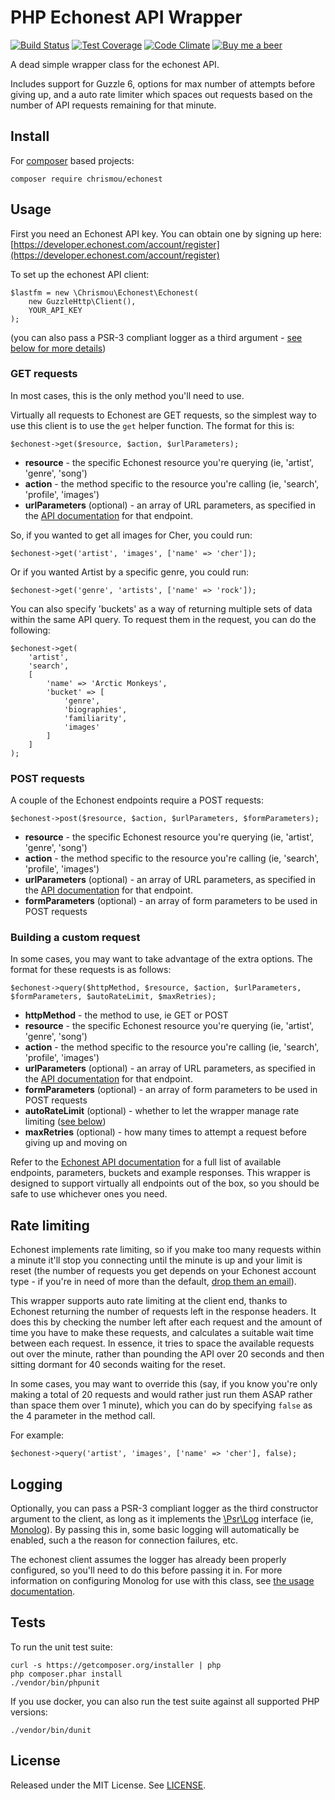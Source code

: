 # PHP Echonest API Wrapper

[![Build Status](https://travis-ci.org/chrismou/php-echonest-wrapper.svg?branch=master)](https://travis-ci.org/chrismou/php-echonest-wrapper)
[![Test Coverage](https://codeclimate.com/github/chrismou/php-echonest-wrapper/badges/coverage.svg)](https://codeclimate.com/github/chrismou/php-echonest-wrapper/coverage)
[![Code Climate](https://codeclimate.com/github/chrismou/php-echonest-wrapper/badges/gpa.svg)](https://codeclimate.com/github/chrismou/php-echonest-wrapper)
[![Buy me a beer](https://img.shields.io/badge/donate-PayPal-019CDE.svg)](https://www.paypal.me/chrismou)

A dead simple wrapper class for the echonest API.

Includes support for Guzzle 6, options for max number of attempts before giving up, and a auto rate limiter which spaces out requests based 
on the number of API requests remaining for that minute.

## Install

For [composer](http://getcomposer.org) based projects:

```
composer require chrismou/echonest
```

## Usage

First you need an Echonest API key.  You can obtain one by signing up here: [https://developer.echonest.com/account/register](https://developer.echonest.com/account/register)

To set up the echonest API client:

```
$lastfm = new \Chrismou\Echonest\Echonest(
    new GuzzleHttp\Client(),
    YOUR_API_KEY
);
```

(you can also pass a PSR-3 compliant logger as a third argument - [see below for more details](#logging))

### GET requests

In most cases, this is the only method you'll need to use.  

Virtually all requests to Echonest are GET requests, so the simplest way to use this client is to use the `get` helper function.  The format for this is:

```
$echonest->get($resource, $action, $urlParameters);
```

* **resource** -  the specific Echonest resource you're querying (ie, 'artist', 'genre', 'song')
* **action** - the method specific to the resource you're calling (ie, 'search', 'profile', 'images')
* **urlParameters** (optional) - an array of URL parameters, as specified in the [API documentation](http://developer.echonest.com/docs/v4) for that endpoint.

So, if you wanted to get all images for Cher, you could run:

```
$echonest->get('artist', 'images', ['name' => 'cher']);
```

Or if you wanted Artist by a specific genre, you could run:

```
$echonest->get('genre', 'artists', ['name' => 'rock']);
```

You can also specify 'buckets' as a way of returning multiple sets of data within the same API query.  To request them in the request, 
you can do the following:

```
$echonest->get(
    'artist',
    'search',
    [
        'name' => 'Arctic Monkeys',
        'bucket' => [
            'genre',
            'biographies',
            'familiarity',
            'images'
        ]
    ]
);
```

### POST requests

A couple of the Echonest endpoints require a POST requests:

```
$echonest->post($resource, $action, $urlParameters, $formParameters);
```

* **resource** -  the specific Echonest resource you're querying (ie, 'artist', 'genre', 'song')
* **action** - the method specific to the resource you're calling (ie, 'search', 'profile', 'images')
* **urlParameters** (optional) - an array of URL parameters, as specified in the [API documentation](http://developer.echonest.com/docs/v4) for that endpoint.
* **formParameters** (optional) - an array of form parameters to be used in POST requests

### Building a custom request

In some cases, you may want to take advantage of the extra options. The format for these requests is as follows:

```
$echonest->query($httpMethod, $resource, $action, $urlParameters, $formParameters, $autoRateLimit, $maxRetries);
```

* **httpMethod** - the method to use, ie GET or POST
* **resource** -  the specific Echonest resource you're querying (ie, 'artist', 'genre', 'song')
* **action** - the method specific to the resource you're calling (ie, 'search', 'profile', 'images')
* **urlParameters** (optional) - an array of URL parameters, as specified in the [API documentation](http://developer.echonest.com/docs/v4) for that endpoint.
* **formParameters** (optional) - an array of form parameters to be used in POST requests
* **autoRateLimit** (optional) - whether to let the wrapper manage rate limiting ([see below](#rate-limiting))
* **maxRetries** (optional) - how many times to attempt a request before giving up and moving on

Refer to the [Echonest API documentation](http://developer.echonest.com/docs/v4) for a full list of available endpoints, parameters, buckets
and example responses. This wrapper is designed to support virtually all endpoints out of the box, so you should be safe to 
use whichever ones you need.

## Rate limiting
Echonest implements rate limiting, so if you make too many requests within a minute it'll stop you connecting until the minute is up
and your limit is reset (the number of requests you get depends on your Echonest account type - if you're in need of more than the default, 
[drop them an email](http://the.echonest.com/contact/)).

This wrapper supports auto rate limiting at the client end, thanks to Echonest returning the number of requests left in the response headers. It does
this by checking the number left after each request and the amount of time you have to make these requests, and calculates a suitable wait time
between each request.  In essence, it tries to space the available requests out over the minute, rather than pounding the API over 20 seconds and 
then sitting dormant for 40 seconds waiting for the reset.
 
In some cases, you may want to override this (say, if you know you're only making a total of 20 requests and would rather just run them ASAP rather 
than space them over 1 minute), which you can do by specifying ```false``` as the 4 parameter in the method call.

For example:

```
$echonest->query('artist', 'images', ['name' => 'cher'], false);
```

## Logging
Optionally, you can pass a PSR-3 compliant logger as the third constructor argument to the client, as long as it implements the [\Psr\Log](https://github.com/php-fig/log) interface 
(ie, [Monolog](https://github.com/Seldaek/monolog)).  By passing this in, some basic logging will automatically be enabled, such a the reason for connection failures, etc.

The echonest client assumes the logger has already been properly configured, so you'll need to do this before passing it in.  For more information on 
configuring Monolog for use with this class, see [the usage documentation](https://github.com/Seldaek/monolog/blob/master/doc/01-usage.md#configuring-a-logger).

## Tests

To run the unit test suite:

```
curl -s https://getcomposer.org/installer | php
php composer.phar install
./vendor/bin/phpunit
```

If you use docker, you can also run the test suite against all supported PHP versions:
```
./vendor/bin/dunit
```

## License

Released under the MIT License. See [LICENSE](LICENSE.md).
